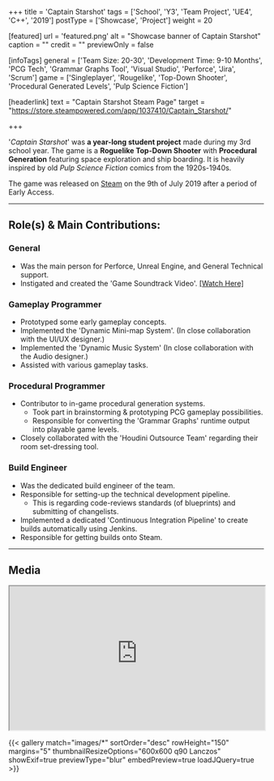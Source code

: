 +++
title = 'Captain Starshot'
tags = ['School', 'Y3', 'Team Project', 'UE4', 'C++', '2019']
postType = ['Showcase', 'Project']
weight = 20

[featured]
url = 'featured.png'
alt = "Showcase banner of Captain Starshot"
caption = ""
credit = ""
previewOnly = false

[infoTags]
general = ['Team Size: 20-30', 'Development Time: 9-10 Months', 'PCG Tech', 'Grammar Graphs Tool', 'Visual Studio', 'Perforce', 'Jira', 'Scrum']
game = ['Singleplayer', 'Rougelike', 'Top-Down Shooter', 'Procedural Generated Levels', 'Pulp Science Fiction']

[headerlink]
text = "Captain Starshot Steam Page"
target = "https://store.steampowered.com/app/1037410/Captain_Starshot/"

+++

'*Captain Starshot*' was **a year-long student project** made during my 3rd school year. The game is a **Roguelike Top-Down Shooter** with **Procedural Generation** featuring space exploration and ship boarding. It is heavily inspired by old *Pulp Science Fiction* comics from the 1920s-1940s.
<!--more-->

The game was released on [Steam](https://store.steampowered.com/app/1037410/Captain_Starshot/) on the 9th of July 2019 after a period of Early Access.

---

## Role(s) & Main Contributions:

### **General**
- Was the main person for Perforce, Unreal Engine, and General Technical support. 
- Instigated and created the 'Game Soundtrack Video'. [[Watch Here]](https://www.youtube.com/watch?v=8nsFsbG5Lqc)

### **Gameplay Programmer**
- Prototyped some early gameplay concepts.
- Implemented the 'Dynamic Mini-map System'. (In close collaboration with the UI/UX designer.)
- Implemented the 'Dynamic Music System' (In close collaboration with the Audio designer.)
- Assisted with various gameplay tasks.

### **Procedural Programmer**
- Contributor to in-game procedural generation systems.
  - Took part in brainstorming & prototyping PCG gameplay possibilities.
  - Responsible for converting the 'Grammar Graphs' runtime output into playable game levels.
- Closely collaborated with the 'Houdini Outsource Team' regarding their room set-dressing tool.

### **Build Engineer**
- Was the dedicated build engineer of the team.
- Responsible for setting-up the technical development pipeline.
  - This is regarding code-reviews standards (of blueprints) and submitting of changelists.
- Implemented a dedicated 'Continuous Integration Pipeline' to create builds automatically using Jenkins.
- Responsible for getting builds onto Steam.

---

## Media

<iframe width="100%" style="aspect-ratio: 16/9;" src="https://www.youtube-nocookie.com/embed/qom93GZeydY?rel=0&modestbranding=1&%22" frameborder="1" allow="accelerometer; autoplay; encrypted-media; gyroscope; picture-in-picture" allowfullscreen></iframe>

{{< gallery match="images/*" sortOrder="desc" rowHeight="150" margins="5" thumbnailResizeOptions="600x600 q90 Lanczos" showExif=true previewType="blur" embedPreview=true loadJQuery=true >}}